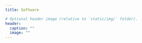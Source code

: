 ```yaml
---
title: Software

# Optional header image (relative to `static/img/` folder).
header:
  caption: ""
  image: ""
---
```

